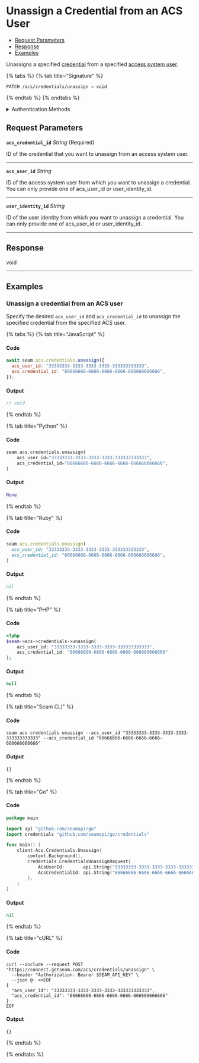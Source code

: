 # Unassign a Credential from an ACS User

- [Request Parameters](./#request-parameters)
- [Response](./#response)
- [Examples](./#examples)

Unassigns a specified [credential](../../../capability-guides/access-systems/managing-credentials.md) from a specified [access system user](https://docs.seam.co/latest/capability-guides/access-systems/user-management).

{% tabs %}
{% tab title="Signature" %}
```
PATCH /acs/credentials/unassign ⇒ void
```
{% endtab %}
{% endtabs %}

<details>

<summary>Authentication Methods</summary>

- API key
- Personal access token
  <br>Must also include the `seam-workspace` header in the request.

To learn more, see [Authentication](https://docs.seam.co/latest/api/authentication).
</details>

## Request Parameters

**`acs_credential_id`** *String* (Required)

ID of the credential that you want to unassign from an access system user.

---

**`acs_user_id`** *String*

ID of the access system user from which you want to unassign a credential. You can only provide one of acs_user_id or user_identity_id.

---

**`user_identity_id`** *String*

ID of the user identity from which you want to unassign a credential. You can only provide one of acs_user_id or user_identity_id.

---


## Response

void

---

## Examples

### Unassign a credential from an ACS user

Specify the desired `acs_user_id` and `acs_credential_id` to unassign the specified credential from the specified ACS user.

{% tabs %}
{% tab title="JavaScript" %}
#### Code

```javascript
await seam.acs.credentials.unassign({
  acs_user_id: "33333333-3333-3333-3333-333333333333",
  acs_credential_id: "66666666-6666-6666-6666-666666666666",
});
```

#### Output

```javascript
// void
```
{% endtab %}

{% tab title="Python" %}
#### Code

```python
seam.acs.credentials.unassign(
    acs_user_id="33333333-3333-3333-3333-333333333333",
    acs_credential_id="66666666-6666-6666-6666-666666666666",
)
```

#### Output

```python
None
```
{% endtab %}

{% tab title="Ruby" %}
#### Code

```ruby
seam.acs.credentials.unassign(
  acs_user_id: "33333333-3333-3333-3333-333333333333",
  acs_credential_id: "66666666-6666-6666-6666-666666666666",
)
```

#### Output

```ruby
nil
```
{% endtab %}

{% tab title="PHP" %}
#### Code

```php
<?php
$seam->acs->credentials->unassign(
    acs_user_id: "33333333-3333-3333-3333-333333333333",
    acs_credential_id: "66666666-6666-6666-6666-666666666666"
);
```

#### Output

```php
null
```
{% endtab %}

{% tab title="Seam CLI" %}
#### Code

```seam_cli
seam acs credentials unassign --acs_user_id "33333333-3333-3333-3333-333333333333" --acs_credential_id "66666666-6666-6666-6666-666666666666"
```

#### Output

```seam_cli
{}
```
{% endtab %}

{% tab title="Go" %}
#### Code

```go
package main

import api "github.com/seamapi/go"
import credentials "github.com/seamapi/go/credentials"

func main() {
	client.Acs.Credentials.Unassign(
		context.Background(),
		credentials.CredentialsUnassignRequest{
			AcsUserId:       api.String("33333333-3333-3333-3333-333333333333"),
			AcsCredentialId: api.String("66666666-6666-6666-6666-666666666666"),
		},
	)
}
```

#### Output

```go
nil
```
{% endtab %}

{% tab title="cURL" %}
#### Code

```curl
curl --include --request POST "https://connect.getseam.com/acs/credentials/unassign" \
  --header "Authorization: Bearer $SEAM_API_KEY" \
  --json @- <<EOF
{
  "acs_user_id": "33333333-3333-3333-3333-333333333333",
  "acs_credential_id": "66666666-6666-6666-6666-666666666666"
}
EOF
```

#### Output

```curl
{}
```
{% endtab %}

{% endtabs %}


